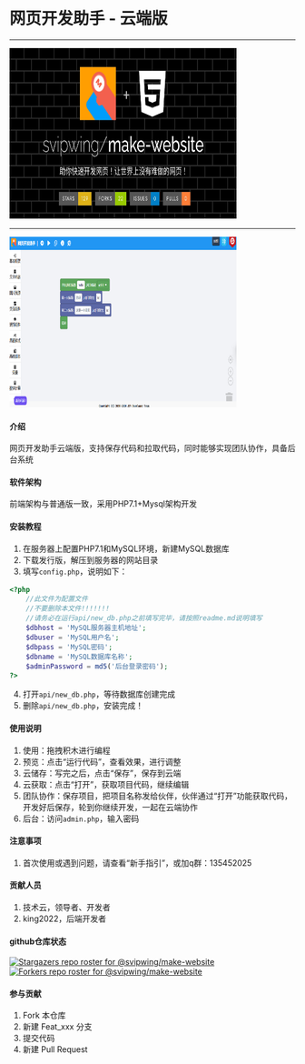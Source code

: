 # 网页开发助手 - <b>云端版</b>

<hr />
<img src="./image/cover.png" width="400px" height="300px" />
<hr />
<img src="./image/help2.png" width="400px" height="300px" />

#### 介绍

网页开发助手云端版，支持保存代码和拉取代码，同时能够实现团队协作，具备后台系统

#### 软件架构

前端架构与普通版一致，采用PHP7.1+Mysql架构开发

#### 安装教程

1. 在服务器上配置PHP7.1和MySQL环境，新建MySQL数据库
2. 下载发行版，解压到服务器的网站目录
3. 填写`config.php`，说明如下：
```php
<?php
    //此文件为配置文件
    //不要删除本文件!!!!!!!
    //请务必在运行api/new_db.php之前填写完毕，请按照readme.md说明填写
    $dbhost = 'MySQL服务器主机地址';
    $dbuser = 'MySQL用户名';
    $dbpass = 'MySQL密码';
    $dbname = 'MySQL数据库名称';
    $adminPassword = md5('后台登录密码');
?>
```
4. 打开`api/new_db.php`，等待数据库创建完成
5. 删除`api/new_db.php`，安装完成！

#### 使用说明

1. 使用：拖拽积木进行编程
2. 预览：点击“运行代码”，查看效果，进行调整
3. 云储存：写完之后，点击“保存”，保存到云端
4. 云获取：点击“打开”，获取项目代码，继续编辑
5. 团队协作：保存项目，把项目名称发给伙伴，伙伴通过“打开”功能获取代码，开发好后保存，轮到你继续开发，一起在云端协作
6. 后台：访问`admin.php`，输入密码

#### 注意事项

1. 首次使用或遇到问题，请查看“新手指引”，或加q群：135452025

#### 贡献人员

1. 技术云，领导者、开发者
2. king2022，后端开发者

#### github仓库状态

[![Stargazers repo roster for @svipwing/make-website](https://reporoster.com/stars/svipwing/make-website)](https://github.com/svipwing/make-website/stargazers)
[![Forkers repo roster for @svipwing/make-website](https://reporoster.com/forks/svipwing/make-website)](https://github.com/svipwing/make-website/network/members)

#### 参与贡献

1. Fork 本仓库
2. 新建 Feat_xxx 分支
3. 提交代码
4. 新建 Pull Request